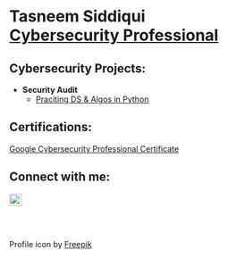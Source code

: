 <h1>Tasneem Siddiqui <br/> <a href="https://www.linkedin.com/in/tasneem-siddiqui-265849b6/">Cybersecurity Professional</a> </h1> 

<h2>Cybersecurity Projects:</h2>

- <b>Security Audit </b>
  - [Praciting DS & Algos in Python](https://github.com/joshmadakor1/Algorithms-Practice)

<h2>Certifications:</h2>
<a href="https://www.coursera.org/account/accomplishments/specialization/X3QU7PHV81KJ">Google Cybersecurity Professional Certificate</a>

<h2> Connect with me:</h2>

<img align="left" alt="JoshMadakor | LinkedIn" width="22px" src="https://cdn.jsdelivr.net/npm/simple-icons@v3/icons/linkedin.svg" />

</br></br></br></br>



<footer>Profile icon by <a href="https://www.freepik.com">Freepik</a></footer>
